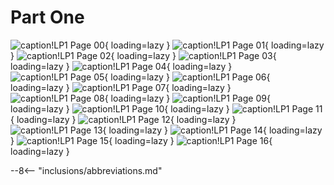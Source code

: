 # Part One

![caption!LP1 Page 00](./../../assets/images/LP/LP1_00.jpg "LP1 Page 00"){ loading=lazy }
![caption!LP1 Page 01](./../../assets/images/LP/LP1_01.jpg "LP1 Page 01"){ loading=lazy }
![caption!LP1 Page 02](./../../assets/images/LP/LP1_02.jpg "LP1 Page 02"){ loading=lazy }
![caption!LP1 Page 03](./../../assets/images/LP/LP1_03.jpg "LP1 Page 03"){ loading=lazy }
![caption!LP1 Page 04](./../../assets/images/LP/LP1_04.jpg "LP1 Page 04"){ loading=lazy }
![caption!LP1 Page 05](./../../assets/images/LP/LP1_05.jpg "LP1 Page 05"){ loading=lazy }
![caption!LP1 Page 06](./../../assets/images/LP/LP1_06.jpg "LP1 Page 06"){ loading=lazy }
![caption!LP1 Page 07](./../../assets/images/LP/LP1_07.jpg "LP1 Page 07"){ loading=lazy }
![caption!LP1 Page 08](./../../assets/images/LP/LP1_08.jpg "LP1 Page 08"){ loading=lazy }
![caption!LP1 Page 09](./../../assets/images/LP/LP1_09.jpg "LP1 Page 09"){ loading=lazy }
![caption!LP1 Page 10](./../../assets/images/LP/LP1_10.jpg "LP1 Page 10"){ loading=lazy }
![caption!LP1 Page 11](./../../assets/images/LP/LP1_11.jpg "LP1 Page 11"){ loading=lazy }
![caption!LP1 Page 12](./../../assets/images/LP/LP1_12.jpg "LP1 Page 12"){ loading=lazy }
![caption!LP1 Page 13](./../../assets/images/LP/LP1_13.jpg "LP1 Page 13"){ loading=lazy }
![caption!LP1 Page 14](./../../assets/images/LP/LP1_14.jpg "LP1 Page 14"){ loading=lazy }
![caption!LP1 Page 15](./../../assets/images/LP/LP1_15.jpg "LP1 Page 15"){ loading=lazy }
![caption!LP1 Page 16](./../../assets/images/LP/LP1_16.jpg "LP1 Page 16"){ loading=lazy }

--8<-- "inclusions/abbreviations.md"
